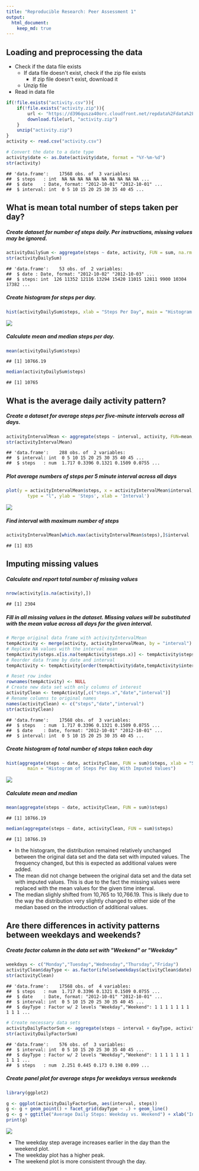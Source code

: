 ```yaml
---
title: "Reproducible Research: Peer Assessment 1"
output: 
  html_document:
    keep_md: true
---
```



## Loading and preprocessing the data
- Check if the data file exists
    - If data file doesn't exist, check if the zip file exists
        - If zip file doesn't exist, download it
    - Unzip file
- Read in data file


```r
if(!file.exists("activity.csv")){
    if(!file.exists("activity.zip")){
        url <- "https://d396qusza40orc.cloudfront.net/repdata%2Fdata%2Factivity.zip"
        download.file(url, "activity.zip")
    }
    unzip("activity.zip")
}
activity <- read.csv("activity.csv")

# Convert the date to a date type
activity$date <- as.Date(activity$date, format = "%Y-%m-%d")
str(activity)
```

```
## 'data.frame':	17568 obs. of  3 variables:
##  $ steps   : int  NA NA NA NA NA NA NA NA NA NA ...
##  $ date    : Date, format: "2012-10-01" "2012-10-01" ...
##  $ interval: int  0 5 10 15 20 25 30 35 40 45 ...
```

## What is mean total number of steps taken per day?
##### Create dataset for number of steps daily. Per instructions, missing values may be ignored.

```r
activityDailySum <- aggregate(steps ~ date, activity, FUN = sum, na.rm = TRUE)
str(activityDailySum)
```

```
## 'data.frame':	53 obs. of  2 variables:
##  $ date : Date, format: "2012-10-02" "2012-10-03" ...
##  $ steps: int  126 11352 12116 13294 15420 11015 12811 9900 10304 17382 ...
```

##### Create histogram for steps per day.

```r
hist(activityDailySum$steps, xlab = "Steps Per Day", main = "Histogram of Steps Per Day")
```

![](PA1_template_files/figure-html/unnamed-chunk-3-1.png)<!-- -->

##### Calculate mean and median steps per day.

```r
mean(activityDailySum$steps)
```

```
## [1] 10766.19
```

```r
median(activityDailySum$steps)
```

```
## [1] 10765
```

## What is the average daily activity pattern?
##### Create a dataset for average steps per five-minute intervals across all days.

```r
activityIntervalMean <- aggregate(steps ~ interval, activity, FUN=mean, na.rm = TRUE)
str(activityIntervalMean)
```

```
## 'data.frame':	288 obs. of  2 variables:
##  $ interval: int  0 5 10 15 20 25 30 35 40 45 ...
##  $ steps   : num  1.717 0.3396 0.1321 0.1509 0.0755 ...
```

##### Plot average numbers of steps per 5 minute interval across all days

```r
plot(y = activityIntervalMean$steps, x = activityIntervalMean$interval, 
        type = "l", ylab = 'Steps', xlab = 'Interval')
```

![](PA1_template_files/figure-html/unnamed-chunk-6-1.png)<!-- -->

##### Find interval with maximum number of steps

```r
activityIntervalMean[which.max(activityIntervalMean$steps),]$interval
```

```
## [1] 835
```
## Imputing missing values
##### Calculate and report total number of missing values

```r
nrow(activity[is.na(activity),])
```

```
## [1] 2304
```

##### Fill in all missing values in the dataset.  Missing values will be substituted with the mean value across all days for the given interval.

```r
# Merge original data frame with activityIntervalMean
tempActivity <- merge(activity, activityIntervalMean, by = "interval")
# Replace NA values with the interval mean
tempActivity$steps.x[is.na(tempActivity$steps.x)] <- tempActivity$steps.y[is.na(tempActivity$steps.x)]
# Reorder data frame by date and interval
tempActivity <- tempActivity[order(tempActivity$date,tempActivity$interval),]

# Reset row index
rownames(tempActivity) <- NULL
# Create new data set with only columns of interest
activityClean <- tempActivity[,c("steps.x","date","interval")]
# Rename columns to original names
names(activityClean) <- c("steps","date","interval")
str(activityClean)
```

```
## 'data.frame':	17568 obs. of  3 variables:
##  $ steps   : num  1.717 0.3396 0.1321 0.1509 0.0755 ...
##  $ date    : Date, format: "2012-10-01" "2012-10-01" ...
##  $ interval: int  0 5 10 15 20 25 30 35 40 45 ...
```

##### Create histogram of total number of steps taken each day

```r
hist(aggregate(steps ~ date, activityClean, FUN = sum)$steps, xlab = "Steps Per Day", 
        main = "Histogram of Steps Per Day With Imputed Values")
```

![](PA1_template_files/figure-html/unnamed-chunk-10-1.png)<!-- -->

##### Calculate mean and median

```r
mean(aggregate(steps ~ date, activityClean, FUN = sum)$steps)
```

```
## [1] 10766.19
```

```r
median(aggregate(steps ~ date, activityClean, FUN = sum)$steps)
```

```
## [1] 10766.19
```

- In the histogram, the distribution remained relatively unchanged between the original data set and the data set with imputed values. The frequency changed, but this is expected as additional values were added.
- The mean did not change between the original data set and the data set with imputed values. This is due to the fact the missing values were replaced with the mean values for the given time interval.
- The median slighly shifted from 10,765 to 10,766.19. This is likely due to the way the distribution very slightly changed to either side of the median based on the introduction of additional values.

## Are there differences in activity patterns between weekdays and weekends?
##### Create factor column in the data set with "Weekend" or "Weekday"

```r
weekdays <- c("Monday","Tuesday","Wednesday","Thursday","Friday")
activityClean$dayType <- as.factor(ifelse(weekdays(activityClean$date) %in% weekdays, "Weekday", "Weekend"))
str(activityClean)
```

```
## 'data.frame':	17568 obs. of  4 variables:
##  $ steps   : num  1.717 0.3396 0.1321 0.1509 0.0755 ...
##  $ date    : Date, format: "2012-10-01" "2012-10-01" ...
##  $ interval: int  0 5 10 15 20 25 30 35 40 45 ...
##  $ dayType : Factor w/ 2 levels "Weekday","Weekend": 1 1 1 1 1 1 1 1 1 1 ...
```

```r
# Create necessary data sets
activityDailyFactorSum <- aggregate(steps ~ interval + dayType, activityClean, FUN = mean)
str(activityDailyFactorSum)
```

```
## 'data.frame':	576 obs. of  3 variables:
##  $ interval: int  0 5 10 15 20 25 30 35 40 45 ...
##  $ dayType : Factor w/ 2 levels "Weekday","Weekend": 1 1 1 1 1 1 1 1 1 1 ...
##  $ steps   : num  2.251 0.445 0.173 0.198 0.099 ...
```

##### Create panel plot for average steps for weekdays versus weekends

```r
library(ggplot2)

g <- ggplot(activityDailyFactorSum, aes(interval, steps))
g <- g + geom_point() + facet_grid(dayType ~ .) + geom_line() 
g <- g + ggtitle("Average Daily Steps: Weekday vs. Weekend") + xlab("Interval") + ylab("Steps")
print(g)
```

![](PA1_template_files/figure-html/unnamed-chunk-13-1.png)<!-- -->

- The weekday step average increases earlier in the day than the weekend plot.
- The weekday plot has a higher peak.
- The weekend plot is more consistent through the day.

